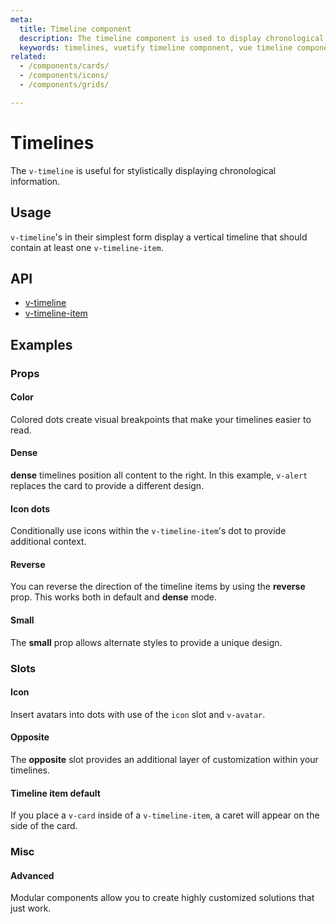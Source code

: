 ```yaml
---
meta:
  title: Timeline component
  description: The timeline component is used to display chronological information horizontally.
  keywords: timelines, vuetify timeline component, vue timeline component
related:
  - /components/cards/
  - /components/icons/
  - /components/grids/

---
```


# Timelines

The `v-timeline` is useful for stylistically displaying chronological information.

<entry-ad />

## Usage

`v-timeline`'s in their simplest form display a vertical timeline that should contain at least one `v-timeline-item`.

<example file="v-timeline/usage" />

## API

- [v-timeline](/api/v-timeline)
- [v-timeline-item](/api/v-timeline-item)

<!-- ## Sub-components

### v-timeline-item

v-timeline-item description -->

## Examples

### Props

#### Color

Colored dots create visual breakpoints that make your timelines easier to read.

<example file="v-timeline/prop-color" />

#### Dense

**dense** timelines position all content to the right. In this example, `v-alert` replaces the card to provide a different design.

<example file="v-timeline/prop-dense" />

#### Icon dots

Conditionally use icons within the `v-timeline-item`'s dot to provide additional context.

<example file="v-timeline/prop-icon-dots" />

#### Reverse

You can reverse the direction of the timeline items by using the **reverse** prop. This works both in default and **dense** mode.

<example file="v-timeline/prop-reverse" />

#### Small

The **small** prop allows alternate styles to provide a unique design.

<example file="v-timeline/prop-small" />

### Slots

#### Icon

Insert avatars into dots with use of the `icon` slot and `v-avatar`.

<example file="v-timeline/slot-icon" />

#### Opposite

The **opposite** slot provides an additional layer of customization within your timelines.

<example file="v-timeline/slot-opposite" />

#### Timeline item default

If you place a `v-card` inside of a `v-timeline-item`, a caret will appear on the side of the card.

<example file="v-timeline/slot-timeline-item-default" />

### Misc

#### Advanced

Modular components allow you to create highly customized solutions that just work.

<example file="v-timeline/misc-advanced" />

<backmatter />

